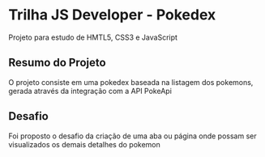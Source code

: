 # Trilha JS Developer - Pokedex

Projeto para estudo de HMTL5, CSS3 e JavaScript

## Resumo do Projeto
O projeto consiste em uma pokedex baseada na listagem dos pokemons, gerada através da integração com a API PokeApi

## Desafio
Foi proposto o desafio da criação de uma aba ou página onde possam ser visualizados os demais detalhes do pokemon